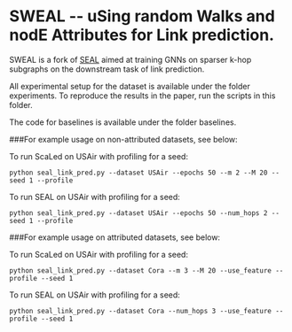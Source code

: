 SWEAL -- uSing random Walks and nodE Attributes for Link prediction.
===============================================================================

SWEAL is a fork of [SEAL](SEAL-OGB) aimed at training GNNs on sparser k-hop subgraphs on the downstream task of link prediction.

All experimental setup for the dataset is available under the folder experiments. To reproduce the results in the paper, run the scripts in this folder.

The code for baselines is available under the folder baselines.

###For example usage on non-attributed datasets, see below:


To run ScaLed on USAir with profiling for a seed:
```
python seal_link_pred.py --dataset USAir --epochs 50 --m 2 --M 20 --seed 1 --profile
 ```

To run SEAL on USAir with profiling for a seed:
```
python seal_link_pred.py --dataset USAir --epochs 50 --num_hops 2 --seed 1 --profile
 ```

###For example usage on attributed datasets, see below:


To run ScaLed on USAir with profiling for a seed:
```
python seal_link_pred.py --dataset Cora --m 3 --M 20 --use_feature --profile --seed 1
 ```

To run SEAL on USAir with profiling for a seed:
```
python seal_link_pred.py --dataset Cora --num_hops 3 --use_feature --profile --seed 1
 ```


